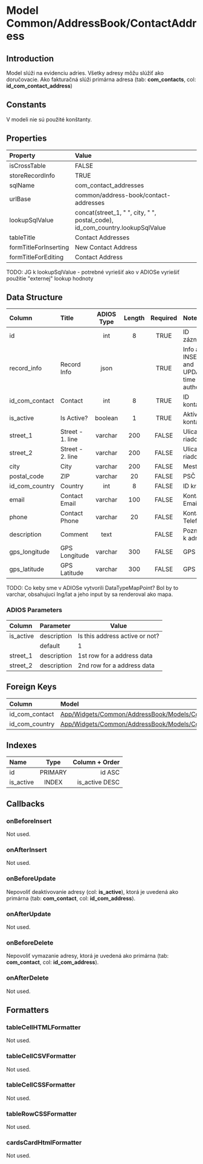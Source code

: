 # Model Common/AddressBook/ContactAddress

## Introduction
Model slúži na evidenciu adries. Všetky adresy môžu slúžiť ako doručovacie. Ako fakturačná slúži primárna adresa (tab: **com_contacts**, col: **id_com_contact_address**)

## Constants
V modeli nie sú použité konštanty.

## Properties
| Property              | Value                                                                        |
| :-------------------- | :--------------------------------------------------------------------------- |
| isCrossTable          | FALSE                                                                        |
| storeRecordInfo       | TRUE                                                                         |
| sqlName               | com_contact_addresses                                                        |
| urlBase               | common/address-book/contact-addresses                                        |
| lookupSqlValue        | concat(street_1, " ", city, " ", postal_code), id_com_country.lookupSqlValue |
| tableTitle            | Contact Addresses                                                            |
| formTitleForInserting | New Contact Address                                                          |
| formTitleForEditing   | Contact Address                                                              |

TODO: JG k lookupSqlValue - potrebné vyriešiť ako v ADIOSe vyriešiť použitie "externej" lookup hodnoty

## Data Structure
| Column         | Title            | ADIOS Type | Length | Required | Notes                                      |
| :------------- | :--------------- | :--------: | :----: | :------: | :----------------------------------------- |
| id             |                  |    int     |   8    |   TRUE   | ID záznamu                                 |
| record_info    | Record Info      |    json    |        |   TRUE   | Info about INSERT and UPDATE time & author |
| id_com_contact | Contact          |    int     |   8    |   TRUE   | ID kontaktu                                |
| is_active      | Is Active?       |  boolean   |   1    |   TRUE   | Aktívny kontakt?                           |
| street_1       | Street - 1. line |  varchar   |  200   |  FALSE   | Ulica - 1. riadok                          |
| street_2       | Street - 2. line |  varchar   |  200   |  FALSE   | Ulica - 2. riadok                          |
| city           | City             |  varchar   |  200   |  FALSE   | Mesto                                      |
| postal_code    | ZIP              |  varchar   |   20   |  FALSE   | PSČ                                        |
| id_com_country | Country          |    int     |   8    |  FALSE   | ID krajiny                                 |
| email          | Contact Email    |  varchar   |  100   |  FALSE   | Kontaktný Email                            |
| phone          | Contact Phone    |  varchar   |   20   |  FALSE   | Kontaktný Telefón                          |
| description    | Comment          |    text    |        |  FALSE   | Poznámka k adrese                          |
| gps_longitude  | GPS Longitude    |  varchar   |  300   |  FALSE   | GPS dĺžka                                  |
| gps_latitude   | GPS Latitude     |  varchar   |  300   |  FALSE   | GPS šírka                                  |

TODO: Co keby sme v ADIOSe vytvorili DataTypeMapPoint? Bol by to varchar, obsahujuci lng/lat a jeho input by sa renderoval ako mapa.

### ADIOS Parameters
| Column    | Parameter   | Value                          |
| :-------- | :---------- | ------------------------------ |
| is_active | description | Is this address active or not? |
|           | default     | 1                              |
| street_1  | description | 1st row for a address data     |
| street_2  | description | 2nd row for a address data     |

## Foreign Keys
| Column         | Model                                                                                          | Relation | OnUpdate | OnDelete |
| :------------- | :--------------------------------------------------------------------------------------------- | :------: | -------- | -------- |
| id_com_contact | [App/Widgets/Common/AddressBook/Models/Contact](../../../Common/AddressBook/Models/Contact.md) |   1:N    | Cascade  | Restrict |
| id_com_country | [App/Widgets/Common/AddressBook/Models/Country](../../../Common/AddressBook/Models/Country.md) |   1:N    | Cascade  | Restrict |

## Indexes
| Name      |  Type   | Column + Order |
| :-------- | :-----: | -------------: |
| id        | PRIMARY |         id ASC |
| is_active |  INDEX  | is_active DESC |

## Callbacks

### onBeforeInsert
Not used.

### onAfterInsert
Not used.

### onBeforeUpdate
Nepovoliť deaktivovanie adresy (col: **is_active**), ktorá je uvedená ako primárna (tab: **com_contact**, col: **id_com_address**).

### onAfterUpdate
Not used.

### onBeforeDelete
Nepovoliť vymazanie adresy, ktorá je uvedená ako primárna (tab: **com_contact**, col: **id_com_address**).

### onAfterDelete

Not used.
## Formatters

### tableCellHTMLFormatter
Not used.

### tableCellCSVFormatter
Not used.

### tableCellCSSFormatter
Not used.

### tableRowCSSFormatter
Not used.

### cardsCardHtmlFormatter
Not used.
